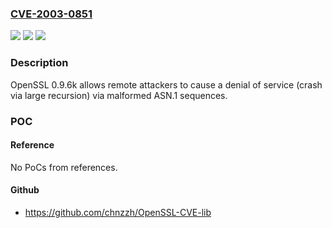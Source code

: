 ### [CVE-2003-0851](https://cve.mitre.org/cgi-bin/cvename.cgi?name=CVE-2003-0851)
![](https://img.shields.io/static/v1?label=Product&message=n%2Fa&color=blue)
![](https://img.shields.io/static/v1?label=Version&message=n%2Fa&color=blue)
![](https://img.shields.io/static/v1?label=Vulnerability&message=n%2Fa&color=brighgreen)

### Description

OpenSSL 0.9.6k allows remote attackers to cause a denial of service (crash via large recursion) via malformed ASN.1 sequences.

### POC

#### Reference
No PoCs from references.

#### Github
- https://github.com/chnzzh/OpenSSL-CVE-lib

